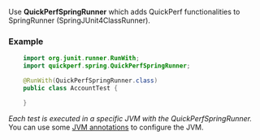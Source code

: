 Use **QuickPerfSpringRunner** which adds QuickPerf functionalities to SpringRunner (SpringJUnit4ClassRunner). <br>

### Example
```java
	import org.junit.runner.RunWith;
	import quickperf.spring.QuickPerfSpringRunner;

	@RunWith(QuickPerfSpringRunner.class)
	public class AccountTest {

	}
```
*Each test is executed in a specific JVM with the QuickPerfSpringRunner.* <br>
You can use some [JVM annotations](https://github.com/quick-perf/doc/wiki/JVM-annotations) to configure the JVM.